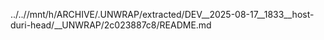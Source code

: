 ../..//mnt/h/ARCHIVE/.UNWRAP/extracted/DEV__2025-08-17__1833__host-duri-head/__UNWRAP/2c023887c8/README.md